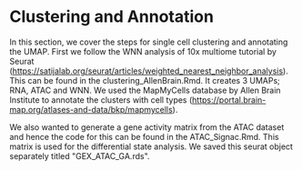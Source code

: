 # Clustering and Annotation 

In this section, we cover the steps for single cell clustering and annotating the UMAP. First we follow the WNN analysis of 10x multiome tutorial by Seurat (https://satijalab.org/seurat/articles/weighted_nearest_neighbor_analysis). This can be found in the clustering_AllenBrain.Rmd. It creates 3 UMAPs; RNA, ATAC and WNN. We used the MapMyCells database by Allen Brain Institute to annotate the clusters with cell types (https://portal.brain-map.org/atlases-and-data/bkp/mapmycells). 

We also wanted to generate a gene activity matrix from the ATAC dataset and hence the code for this can be found in the ATAC_Signac.Rmd. This matrix is used for the differential state analysis. We saved this seurat object separately titled "GEX_ATAC_GA.rds". 
